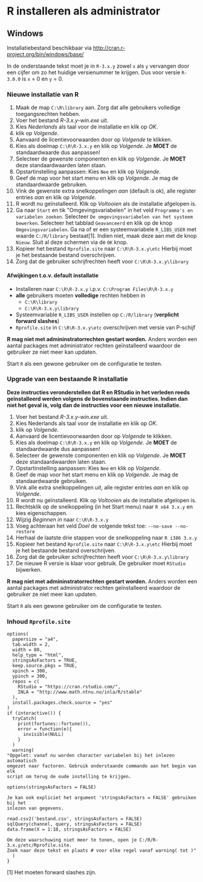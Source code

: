 R installeren als administrator
================

Windows
-------

Installatiebestand beschikbaar via <http://cran.r-project.org/bin/windows/base/>

In de onderstaande tekst moet je in `R-3.x.y` zowel `x` als `y` vervangen door een cijfer om zo het huidige versienummer te krijgen. Dus voor versie `R-3.0.0` is `x` = 0 en `y` = 0.

### Nieuwe installatie van R

1.  Maak de map `C:\R\library` aan. Zorg dat alle gebruikers volledige toegangsrechten hebben.
2.  Voer het bestand *R-3.x.y-win.exe* uit.
3.  Kies *Nederlands* als taal voor de installatie en klik op *OK*.
4.  klik op *Volgende*.
5.  Aanvaard de licentievoorwaarden door op *Volgende* te klikken.
6.  Kies als doelmap `C:\R\R-3.x.y` en klik op *Volgende*. Je **MOET** de standaardwaarde dus aanpassen!
7.  Selecteer de gewenste componenten en klik op *Volgende*. Je **MOET** deze standaardwaarden laten staan.
8.  Opstartinstelling aanpassen: Kies `Nee` en klik op *Volgende*.
9.  Geef de map voor het start menu en klik op *Volgende*. Je mag de standaardwaarde gebruiken.
10. Vink de gewenste extra snelkoppelingen *aan* (default is ok), alle register entries *aan* en klik op *Volgende*.
11. R wordt nu geïnstalleerd. Klik op *Voltooien* als de installatie afgelopen is.
12. Ga naar `Start` en tik "Omgevingsvariabelen" in het veld `Programma's en variabelen zoeken`. Selecteer `De omgevingsvariabelen van het systeem bewerken`. Selecteer het tabblad `Geavanceerd` en klik op de knop `Omgevingsvariabelen`. Ga na of er een systeemvariabele `R_LIBS_USER` met waarde `C:/R/library` bestaat[1]. Indien niet, maak deze aan met de knop `Nieuw`. Sluit al deze schermen via de `OK` knop.
13. Kopieer het bestand `Rprofile.site` naar `C:\R\R-3.x.y\etc` Hierbij moet je het bestaande bestand overschrijven.
14. Zorg dat de gebruiker schrijfrechten heeft voor `C:\R\R-3.x.y\library`

#### Afwijkingen t.o.v. default installatie

-   Installeren naar `C:\R\R-3.x.y` i.p.v. `C:\Program Files\R\R-3.x.y`
-   **alle** gebruikers moeten **volledige** rechten hebben in
    -   `C:\R\library`
    -   `C:\R\R-3.x.y\library`
-   Systeemvariable `R_LIBS_USER` instellen op `C:/R/library` (**verplicht forward slashes**)
-   `Rprofile.site` in `C:\R\R-3.x.y\etc` overschrijven met versie van P-schijf

**R mag niet met admininstratorrechten gestart worden.** Anders worden een aantal packages met administrator rechten geïnstalleerd waardoor de gebruiker ze niet meer kan updaten.

Start `R` als een gewone gebruiker om de configuratie te testen.

### Upgrade van een bestaande R installatie

**Deze instructies veronderstellen dat R en RStudio in het verleden reeds geïnstalleerd werden volgens de bovenstaande instructies. Indien dan niet het geval is, volg dan de instructies voor een nieuwe installatie.**

1.  Voer het bestand *R-3.x.y-win.exe* uit.
2.  Kies Nederlands als taal voor de installatie en klik op *OK*.
3.  klik op *Volgende*.
4.  Aanvaard de licentievoorwaarden door op *Volgende* te klikken.
5.  Kies als doelmap `C:\R\R-3.x.y` en klik op *Volgende*. Je **MOET** de standaardwaarde dus aanpassen!
6.  Selecteer de gewenste componenten en klik op *Volgende*. Je **MOET** deze standaardwaarden laten staan.
7.  Opstartinstelling aanpassen: Kies `Nee` en klik op *Volgende*.
8.  Geef de map voor het start menu en klik op *Volgende*. Je mag de standaardwaarde gebruiken.
9.  Vink alle extra snelkoppelingen *uit*, alle register entries *aan* en klik op *Volgende*.
10. R wordt nu geïnstalleerd. Klik op *Voltooien* als de installatie afgelopen is.
11. Rechtsklik op de snelkoppeling (in het Start menu) naar `R x64 3.x.y` en kies eigenschappen.
12. Wijzig *Beginnen in* naar `C:\R\R-3.x.y`
13. Voeg achteraan het veld *Doel* de volgende tekst toe: `--no-save --no-restore`
14. Herhaal de laatste drie stappen voor de snelkoppeling naar `R i386 3.x.y`
15. Kopieer het bestand `Rprofile.site` naar `C:\R\R-3.x.y\etc` Hierbij moet je het bestaande bestand overschrijven.
16. Zorg dat de gebruiker schrijfrechten heeft voor `C:\R\R-3.x.y\library`
17. De nieuwe R versie is klaar voor gebruik. De gebruiker moet `RStudio` bijwerken.

**R mag niet met admininstratorrechten gestart worden.** Anders worden een aantal packages met administrator rechten geïnstalleerd waardoor de gebruiker ze niet meer kan updaten.

Start `R` als een gewone gebruiker om de configuratie te testen.

### Inhoud `Rprofile.site`

    options(
      papersize = "a4",
      tab.width = 2,
      width = 80,
      help_type = "html",
      stringsAsFactors = TRUE,
      keep.source.pkgs = TRUE,
      xpinch = 300,
      ypinch = 300,
      repos = c(
        RStudio = "https://cran.rstudio.com/",
        INLA = "http://www.math.ntnu.no/inla/R/stable"
      ),
      install.packages.check.source = "yes"
    )
    if (interactive()) {
      tryCatch(
        print(fortunes::fortune()),
        error = function(e){
          invisible(NULL)
        }
      )
      warning(
    "Opgelet: vanaf nu worden character variabelen bij het inlezen automatisch
    omgezet naar factoren. Gebruik onderstaande commando aan het begin van elk
    script om terug de oude instelling te krijgen.

    options(stringsAsFactors = FALSE)

    Je kan ook expliciet het argument 'stringsAsFactors = FALSE' gebruiken bij het
    inlezen van gegevens.

    read.csv2('bestand.csv', stringsAsFactors = FALSE)
    sqlQuery(channel, query, stringsAsFactors = FALSE)
    data.frame(X = 1:10, stringsAsFactors = FALSE)

    Om deze waarschuwing niet meer te tonen, open je C:/R/R-3.x.y/etc/Rprofile.site.
    Zoek naar deze tekst en plaats # voor elke regel vanaf warning( tot )"
      )
    }

[1] Het moeten forward slashes zijn.
